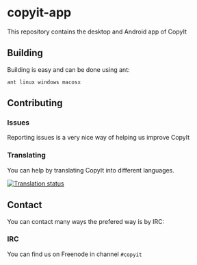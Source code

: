 # copyit-app


This repository contains the desktop and Android app of CopyIt

## Building

Building is easy and can be done using ant:

```
ant linux windows macosx
```

## Contributing

### Issues

Reporting issues is a very nice way of helping us improve CopyIt

### Translating

You can help by translating CopyIt into different languages.

[![Translation status](http://weblate.mms-projects.net/widgets/copyit-287x66-grey.png)](http://weblate.mms-projects.net/engage/copyit/?utm_source=widget)

## Contact

You can contact many ways the prefered way is by IRC:

### IRC

You can find us on Freenode in channel ```#copyit```
